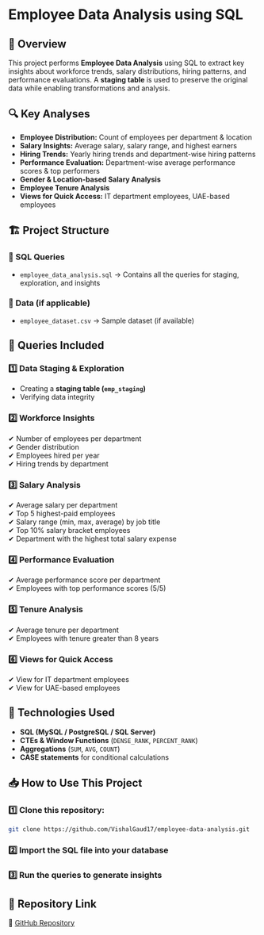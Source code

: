 # Employee Data Analysis using SQL

## 📌 Overview
This project performs **Employee Data Analysis** using SQL to extract key insights about workforce trends, salary distributions, hiring patterns, and performance evaluations. A **staging table** is used to preserve the original data while enabling transformations and analysis.

## 🔍 Key Analyses
- **Employee Distribution:** Count of employees per department & location
- **Salary Insights:** Average salary, salary range, and highest earners
- **Hiring Trends:** Yearly hiring trends and department-wise hiring patterns
- **Performance Evaluation:** Department-wise average performance scores & top performers
- **Gender & Location-based Salary Analysis**
- **Employee Tenure Analysis**
- **Views for Quick Access:** IT department employees, UAE-based employees

## 🏗 Project Structure
### 📂 SQL Queries
- `employee_data_analysis.sql` → Contains all the queries for staging, exploration, and insights

### 📂 Data (if applicable)
- `employee_dataset.csv` → Sample dataset (if available)

## 🚀 Queries Included
### 1️⃣ Data Staging & Exploration
- Creating a **staging table (`emp_staging`)**
- Verifying data integrity

### 2️⃣ Workforce Insights
✔ Number of employees per department  
✔ Gender distribution  
✔ Employees hired per year  
✔ Hiring trends by department  

### 3️⃣ Salary Analysis
✔ Average salary per department  
✔ Top 5 highest-paid employees  
✔ Salary range (min, max, average) by job title  
✔ Top 10% salary bracket employees  
✔ Department with the highest total salary expense  

### 4️⃣ Performance Evaluation
✔ Average performance score per department  
✔ Employees with top performance scores (5/5)  

### 5️⃣ Tenure Analysis
✔ Average tenure per department  
✔ Employees with tenure greater than 8 years  

### 6️⃣ Views for Quick Access
✔ View for IT department employees  
✔ View for UAE-based employees  

## 🔧 Technologies Used
- **SQL (MySQL / PostgreSQL / SQL Server)**
- **CTEs & Window Functions** (`DENSE_RANK`, `PERCENT_RANK`)
- **Aggregations** (`SUM`, `AVG`, `COUNT`)
- **CASE statements** for conditional calculations

## 📥 How to Use This Project
### 1️⃣ Clone this repository:
```sh
git clone https://github.com/VishalGaud17/employee-data-analysis.git
```

### 2️⃣ Import the SQL file into your database
### 3️⃣ Run the queries to generate insights

## 📂 Repository Link
🔗 [GitHub Repository](https://github.com/VishalGaud17/SQL_Employee_Data_Analysis)

